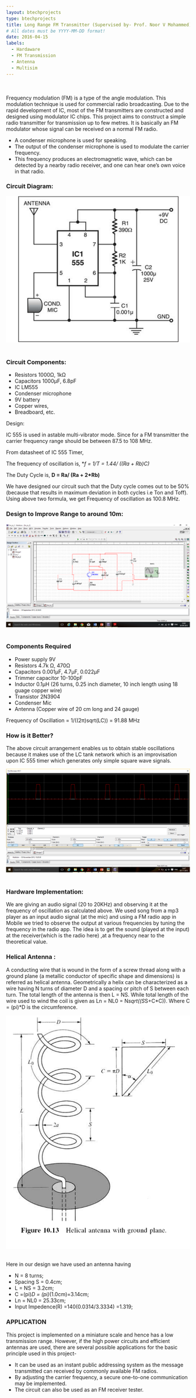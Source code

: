 ```yaml
---
layout: btechprojects
type: btechprojects
title: Long Range FM Transmitter (Supervised by- Prof. Noor V Mohammed)
# All dates must be YYYY-MM-DD format!
date: 2016-04-15
labels:
  - Hardaware
  - FM Transmission
  - Antenna
  - Multisim
---
```

<br><br>
Frequency modulation (FM) is a type of the angle modulation. This modulation technique is used for commercial radio broadcasting. Due to the rapid development of IC, most of the FM transmitters are constructed and designed using modulator IC chips. 
This project aims to construct a simple radio transmitter for transmission up to few metres. It is basically an FM modulator whose signal can be received on a normal FM radio.
- A condenser microphone is used for speaking. 
- The output of the condenser microphone is used to modulate the carrier frequency. 
- This frequency produces an electromagnetic wave, which can be detected by a nearby radio receiver, and one can hear one’s own voice in that radio.

### Circuit Diagram:

<div class="ui large rounded images">
  <img class="ui image" src="../images/FM_transmitter_circuit.png">
</div>
<br>

### Circuit Components:

- Resistors       1000Ω, 1kΩ
- Capacitors      1000µF, 6.8pF
- IC              LM555
- Condenser microphone
- 9V battery
- Copper wires, 
- Breadboard, etc.

Design:

IC 555 is used in astable multi-vibrator mode.
Since for a FM transmitter the carrier frequency range should be between 87.5 to 108 MHz.

From datasheet of IC 555 Timer, 

The frequency of oscillation is,
  **f = 1/T = 1.44/ ((Ra + Rb)*C)**

The Duty Cycle is,
  **D = Ra/ (Ra + 2*Rb)**

We have designed our circuit such that the Duty cycle comes out to be 50% (because that results in maximum deviation in both cycles i.e Ton and Toff).
Using above two formula, we get Frequency of oscillation as 100.8 MHz.

### Design to Improve Range to around 10m:

<div class="ui large rounded images">
  <img class="ui image" src="../images/FM_Design_Breadboard.png">
</div>
<br>

### Components Required

-	Power supply 9V
- Resistors  4.7k Ω, 470Ω
-	Capacitors 0.001µF, 4.7µF, 0.022µF
-	Trimmer capacitor 10-100pF
-	Inductor 0.1µH (26 turns, 0.25 inch diameter, 10 inch length using 18 guage copper wire)
-	Transistor 2N3904
-	Condenser Mic
-	Antenna (Copper wire of 20 cm long and 24 gauge)

Frequency of Oscillation = 1/((2π)sqrt(LC))
					                = 91.88 MHz

### How is it Better?

The above circuit arrangement enables us to obtain stable oscillations because it makes use of the LC tank network which is an improvisation upon IC 555 timer which generates only simple square wave signals.

<div class="ui large rounded images">
  <img class="ui image" src="../images/FM_transmitter_oscilloscope.png">
</div>
<br>

### Hardware Implementation:

We are giving an audio signal (20 to 20KHz) and observing it at the frequency of oscillation as calculated above.
We used song from a mp3 player as an input audio signal (at the mic) and using a FM radio app in Mobile we tried to observe the output at various frequencies by tuning the frequency in the radio app. The idea is to get the sound (played at the input) at the receiver(which is the radio here) ,at a frequency near to the theoretical value.

### Helical Antenna :
A conducting wire that is wound in the form of a screw thread along with a ground plane (a metallic conductor of specific shape and dimensions) is referred as helical antenna.
Geometrically a helix can be characterized as a wire having N turns of diameter D and a spacing or pitch of S between each turn. The total length of the antenna is then L = NS.
While total length of the wire used to wind the coil is given as Ln = NL0 = N*sqrt((S*S+C*C)). Where C = (pi)*D is the circumference.

<div class="ui large rounded images">
  <img class="ui image" src="../images/Helium_antenna.png">
</div>
<br>

Here in our design we have used an antenna having 
-	N = 8 turns; 					
-	Spacing S = 0.4cm;
-	L = NS = 3.2cm; 
-	C =(pi)*D = (pi)*(1.0cm)=3.14cm;  
-	Ln = NL0 = 25.33cm;
-	Input Impedence(R) =140(0.0314/3.3334) =1.319;

### APPLICATION

This project is implemented on a miniature scale and hence has a low transmission range. However, if the high power circuits and efficient antennas are used, there are several possible applications for the basic principle used in this project-
- It can be used as an instant public addressing system as the message transmitted can received by commonly available FM radios.
- By adjusting the carrier frequency, a secure one-to-one communication may be implemented.
- The circuit can also be used as an FM receiver tester.
